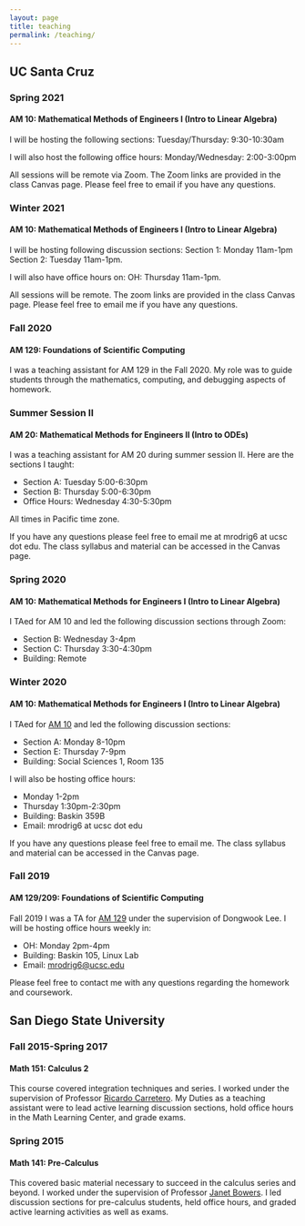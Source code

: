 ```yaml
---
layout: page
title: teaching
permalink: /teaching/
---
```



## UC Santa Cruz

### Spring 2021
#### AM 10: Mathematical Methods of Engineers I (Intro to Linear Algebra) 

I will be hosting the following sections:
Tuesday/Thursday: 9:30-10:30am

I will also host the following office hours:
Monday/Wednesday: 2:00-3:00pm

All sessions will be remote via Zoom. The Zoom links are provided in the class Canvas page. Please feel free to email if you have any questions.

### Winter 2021
#### AM 10: Mathematical Methods of Engineers I (Intro to Linear Algebra)

I will be hosting following discussion sections:
Section 1: Monday 11am-1pm
Section 2: Tuesday 11am-1pm.

I will also have office hours on:
OH: Thursday 11am-1pm.

All sessions will be remote. The zoom links are provided in the class Canvas page. Please feel free to email me if you have any questions.

### Fall 2020
#### AM 129: Foundations of Scientific Computing

I was a teaching assistant for AM 129 in the Fall 2020. My role was to guide students through the mathematics, computing, and debugging aspects of homework.

### Summer Session II
#### AM 20: Mathematical Methods for Engineers II (Intro to ODEs)

I was a teaching assistant for AM 20 during summer session II. Here are the sections I taught:
- Section A: Tuesday 5:00-6:30pm
- Section B: Thursday 5:00-6:30pm
- Office Hours: Wednesday 4:30-5:30pm

All times in Pacific time zone.

If you have any questions please feel free to email me at mrodrig6 at ucsc dot edu. The class syllabus and material can be accessed in the Canvas page.

### Spring 2020
#### AM 10: Mathematical Methods for Engineers I (Intro to Linear Algebra)

I TAed for AM 10 and led the following discussion sections through Zoom:
- Section B: Wednesday 3-4pm
- Section C: Thursday 3:30-4:30pm
- Building: Remote

### Winter 2020
#### AM 10: Mathematical Methods for Engineers I (Intro to Linear Algebra)

I TAed for [AM 10](https://canvas.ucsc.edu/courses/29489) and led the following discussion sections:
- Section A: Monday 8-10pm
- Section E: Thursday 7-9pm
- Building: Social Sciences 1, Room 135

I will also be hosting office hours:
- Monday 1-2pm
- Thursday 1:30pm-2:30pm
- Building: Baskin 359B
- Email: mrodrig6 at ucsc dot edu

If you have any questions please feel free to email me. The class syllabus and material can be accessed in the Canvas page.

### Fall 2019
#### AM 129/209: Foundations of Scientific Computing

Fall 2019 I was a TA for [AM 129](https://people.ucsc.edu/~dlee79/2019/fall/am129_209/index.html) under the supervision of Dongwook Lee.
I will be hosting office hours weekly in:
- OH: Monday 2pm-4pm
- Building: Baskin 105, Linux Lab
- Email: mrodrig6@ucsc.edu

Please feel free to contact me with any questions regarding the homework and coursework.


## San Diego State University
### Fall 2015-Spring 2017
#### Math 151: Calculus 2

This course covered integration techniques and series. I worked under the supervision of Professor [Ricardo Carretero](https://carretero.sdsu.edu). My Duties as a teaching assistant were to lead active learning discussion sections, hold office hours in the Math Learning Center, and grade exams.

### Spring 2015
#### Math 141: Pre-Calculus
This covered basic material necessary to succeed in the calculus series and beyond. I worked under the supervision of Professor [Janet Bowers](https://newscenter.sdsu.edu/education/crmse/janet_bowers.aspx). I led discussion sections for pre-calculus students, held office hours, and graded active learning activities as well as exams.


<!-- This is the base Jekyll theme. You can find out more info about customizing your Jekyll theme, as well as basic Jekyll usage documentation at [jekyllrb.com](https://jekyllrb.com/) -->

<!-- You can find the source code for Minima at GitHub:
[jekyll][jekyll-organization] /
[minima](https://github.com/jekyll/minima)

You can find the source code for Jekyll at GitHub:
[jekyll][jekyll-organization] /
[jekyll](https://github.com/jekyll/jekyll)


[jekyll-organization]: https://github.com/jekyll -->
